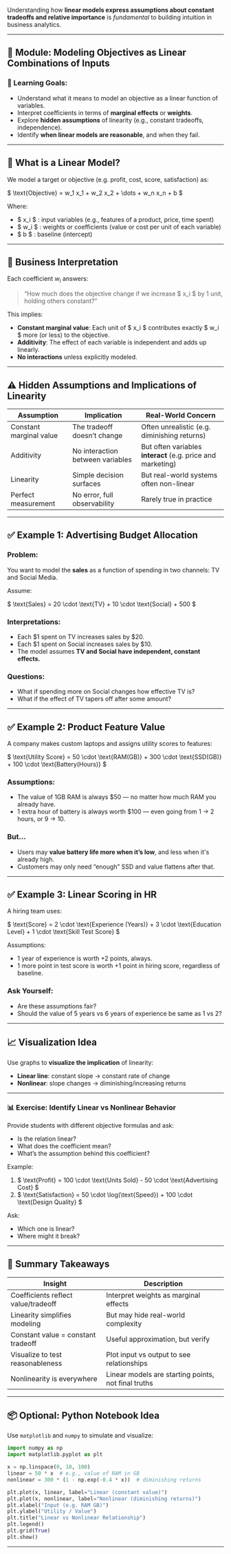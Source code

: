 Understanding how **linear models express assumptions about constant tradeoffs and relative importance** is *fundamental* to building intuition in business analytics.


---

## 🧠 Module: Modeling Objectives as Linear Combinations of Inputs

### 🎯 Learning Goals:

* Understand what it means to model an objective as a linear function of variables.
* Interpret coefficients in terms of **marginal effects** or **weights**.
* Explore **hidden assumptions** of linearity (e.g., constant tradeoffs, independence).
* Identify **when linear models are reasonable**, and when they fail.

---

## 🧮 What is a Linear Model?

We model a target or objective (e.g. profit, cost, score, satisfaction) as:

$ \text{Objective} = w_1 x_1 + w_2 x_2 + \dots + w_n x_n + b $

Where:

* $ x_i $ : input variables (e.g., features of a product, price, time spent)
* $ w_i $ : weights or coefficients (value or cost per unit of each variable)
* $ b $ : baseline (intercept)

---

## 🧩 Business Interpretation

Each coefficient $w_i$ answers:

> “How much does the objective change if we increase $ x_i $ by 1 unit, holding others constant?”

This implies:

* **Constant marginal value**: Each unit of $ x_i $ contributes exactly $ w_i $ more (or less) to the objective.
* **Additivity**: The effect of each variable is independent and adds up linearly.
* **No interactions** unless explicitly modeled.

---

## ⚠️ Hidden Assumptions and Implications of Linearity

| Assumption              | Implication                      | Real-World Concern                                          |
| ----------------------- | -------------------------------- | ----------------------------------------------------------- |
| Constant marginal value | The tradeoff doesn’t change      | Often unrealistic (e.g. diminishing returns)                |
| Additivity              | No interaction between variables | But often variables **interact** (e.g. price and marketing) |
| Linearity               | Simple decision surfaces         | But real-world systems often non-linear                     |
| Perfect measurement     | No error, full observability     | Rarely true in practice                                     |

---

## ✅ Example 1: Advertising Budget Allocation

### Problem:

You want to model the **sales** as a function of spending in two channels: TV and Social Media.

Assume:

$ \text{Sales} = 20 \cdot \text{TV} + 10 \cdot \text{Social} + 500 $

### Interpretations:

* Each &#36;1 spent on TV increases sales by  &#36;20.
* Each  &#36;1 spent on Social increases sales by &#36;10.
* The model assumes **TV and Social have independent, constant effects.**

### Questions:

* What if spending more on Social changes how effective TV is?
* What if the effect of TV tapers off after some amount?

---

## ✅ Example 2: Product Feature Value

A company makes custom laptops and assigns utility scores to features:

$ \text{Utility Score} = 50 \cdot \text{RAM(GB)} + 300 \cdot \text{SSD(GB)} + 100 \cdot \text{Battery(Hours)} $

### Assumptions:

* The value of 1GB RAM is always \$50 — no matter how much RAM you already have.
* 1 extra hour of battery is always worth \$100 — even going from 1 → 2 hours, or 9 → 10.

### But…

* Users may **value battery life more when it’s low**, and less when it's already high.
* Customers may only need “enough” SSD and value flattens after that.

---

## ✅ Example 3: Linear Scoring in HR

A hiring team uses:

$
\text{Score} = 2 \cdot \text{Experience (Years)} + 3 \cdot \text{Education Level} + 1 \cdot \text{Skill Test Score}
$

Assumptions:

* 1 year of experience is worth +2 points, always.
* 1 more point in test score is worth +1 point in hiring score, regardless of baseline.

### Ask Yourself:

* Are these assumptions fair?
* Should the value of 5 years vs 6 years of experience be same as 1 vs 2?

---

## 📈 Visualization Idea

Use graphs to **visualize the implication** of linearity:

* **Linear line**: constant slope → constant rate of change
* **Nonlinear**: slope changes → diminishing/increasing returns

---

### 📊 Exercise: Identify Linear vs Nonlinear Behavior

Provide students with different objective formulas and ask:

* Is the relation linear?
* What does the coefficient mean?
* What’s the assumption behind this coefficient?

Example:

1. $ \text{Profit} = 100 \cdot \text{Units Sold} - 50 \cdot \text{Advertising Cost} $
2. $ \text{Satisfaction} = 50 \cdot \log(\text{Speed}) + 100 \cdot \text{Design Quality} $

Ask:

* Which one is linear?
* Where might it break?

---

## 🧠 Summary Takeaways

| Insight                             | Description                                         |
| ----------------------------------- | --------------------------------------------------- |
| Coefficients reflect value/tradeoff | Interpret weights as marginal effects               |
| Linearity simplifies modeling       | But may hide real-world complexity                  |
| Constant value = constant tradeoff  | Useful approximation, but verify                    |
| Visualize to test reasonableness    | Plot input vs output to see relationships           |
| Nonlinearity is everywhere          | Linear models are starting points, not final truths |

---

## 📦 Optional: Python Notebook Idea

Use `matplotlib` and `numpy` to simulate and visualize:

```python
import numpy as np
import matplotlib.pyplot as plt

x = np.linspace(0, 10, 100)
linear = 50 * x  # e.g., value of RAM in GB
nonlinear = 300 * (1 - np.exp(-0.4 * x))  # diminishing returns

plt.plot(x, linear, label="Linear (constant value)")
plt.plot(x, nonlinear, label="Nonlinear (diminishing returns)")
plt.xlabel("Input (e.g. RAM GB)")
plt.ylabel("Utility / Value")
plt.title("Linear vs Nonlinear Relationship")
plt.legend()
plt.grid(True)
plt.show()
```

---


